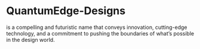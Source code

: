 # QuantumEdge-Designs
is a compelling and futuristic name that conveys innovation, cutting-edge technology, and a commitment to pushing the boundaries of what’s possible in the design world.
